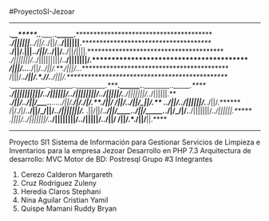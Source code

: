 
#ProyectoSI-Jezoar

_______________________________________________________________________________   
****._____*****.___.***.___.***._____.*****************************************
***./||||||\.**./||/.*./||/.**./||||||\.***************************************
**./||/.\|||.*./||/.*./||/.**./||/\||||.***************************************
*./|||||||/.*./|||||||||/.**./|||||||/.****************************************
*/|||/...***./||/.*./||/.**./|||/...*******************************************
/|||/.*****./||/.*./**/.**./|||/.**********************************************
***.___________.*._______.*._________.*******.______.***.________.**._____.****
**./||||||||||/../||||||/../||||||||/.******./|||||/.**./|||||||/.*./||||||\.**
******./||/.***./||/___..**...../||/.*******/|/./|/.**./||/ /||/.*./||/_\||/.**
****../||/.***./||||||/.******./||/.****** /|/./|/.**./||/_/||/.*./|||||||/.***
.\||\/||/.***./||/____.******./||/_____.*./|/_/|/.**./|||||||/.*./||||||\.*****
*.\||||/.***./|||||||/.*****./||||||||/../|||||/.**./||/ /||/.*./||/**\||\.****
*******************************************************************************
  
Proyecto SI1 Sistema de Información para Gestionar Servicios de Limpieza e Inventarios para la empresa Jezoar
Desarrollo en PHP 7.3 
Arquitectura de desarrollo: MVC
Motor de BD: Postresql
Grupo #3
Integrantes 
1. Cerezo Calderon Margareth
2. Cruz Rodriguez Zuleny
3. Heredia Claros Stephani
4. Nina Aguilar Cristian Yamil
5. Quispe Mamani Ruddy Bryan
